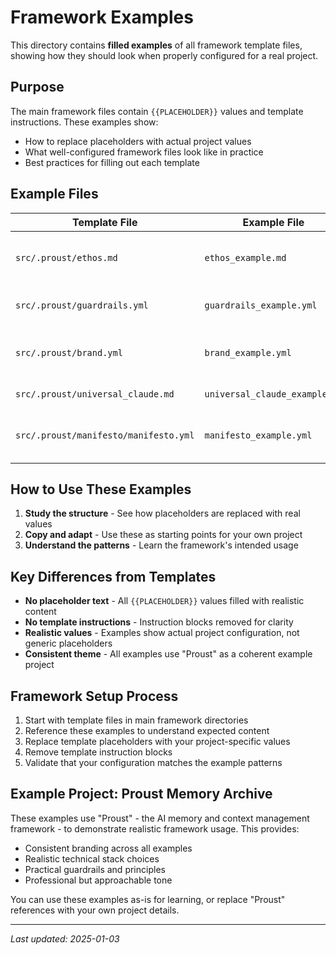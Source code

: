 # Framework Examples

This directory contains **filled examples** of all framework template files, showing how they should look when properly configured for a real project.

## Purpose

The main framework files contain `{{PLACEHOLDER}}` values and template instructions. These examples show:

- How to replace placeholders with actual project values
- What well-configured framework files look like in practice
- Best practices for filling out each template

## Example Files

| Template File | Example File | Purpose |
|---------------|--------------|---------|
| `src/.proust/ethos.md` | `ethos_example.md` | Project mission, vision, and principles |
| `src/.proust/guardrails.yml` | `guardrails_example.yml` | AI coding standards and rules |
| `src/.proust/brand.yml` | `brand_example.yml` | Brand guidelines and design tokens |
| `src/.proust/universal_claude.md` | `universal_claude_example.md` | Claude Code configuration |
| `src/.proust/manifesto/manifesto.yml` | `manifesto_example.yml` | Technical architecture and decisions |

## How to Use These Examples

1. **Study the structure** - See how placeholders are replaced with real values
2. **Copy and adapt** - Use these as starting points for your own project
3. **Understand the patterns** - Learn the framework's intended usage

## Key Differences from Templates

- **No placeholder text** - All `{{PLACEHOLDER}}` values filled with realistic content
- **No template instructions** - Instruction blocks removed for clarity
- **Realistic values** - Examples show actual project configuration, not generic placeholders
- **Consistent theme** - All examples use "Proust" as a coherent example project

## Framework Setup Process

1. Start with template files in main framework directories
2. Reference these examples to understand expected content
3. Replace template placeholders with your project-specific values
4. Remove template instruction blocks
5. Validate that your configuration matches the example patterns

## Example Project: Proust Memory Archive

These examples use "Proust" - the AI memory and context management framework - to demonstrate realistic framework usage. This provides:

- Consistent branding across all examples
- Realistic technical stack choices
- Practical guardrails and principles
- Professional but approachable tone

You can use these examples as-is for learning, or replace "Proust" references with your own project details.

---

_Last updated: 2025-01-03_